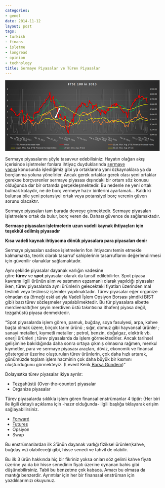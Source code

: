 ```yaml
---
categories:
- genel
date: 2014-11-12
layout: post
tags:
- turkish
- finans
- isletme
- longread
- opinion
- technology
title: Sermaye Piyasalar ve Türev Piyasalar
---
```


![image](/images/tumblr_inline_nev4nrGkIG1r4exmc.png)

Sermaye piyasalarını şöyle tasavvur edebilisiniz: Hayatın olağan akışı içerisinde işletmeler fonlara ihtiyaç duyduklarında [sermaye yapısı](http://acikbellek.tumblr.com/post/101927606340/sermaye-yap-s-nedir-nelerden-etkilenir-neleri) konusunda işlediğimiz gibi ya ortaklarına yani özkaynaklara ya da borçlanma yoluna yönelirler. Ancak gerek ortaklar gerek olası yeni ortaklar gerekse borçverenler sermaye piyasası dışındaki bir ortam söz konusu olduğunda dar bir ortamda gerçekleşmektedir. Bu nedenle ne yeni ortak bulmak kolaydır, ne de borç vermeye hazır birilerini ayarlamak… Kaldı ki bulunsa bile yeni potansiyel ortak veya potansiyel borç verenin güven sorunu olacaktır.

Sermaye piyasaları tam burada devreye girmektedir. Sermaye piyasaları işletmelere ortak da bulur, borç veren de. Dahası güvence de sağlamaktadır.

**Sermaye piyasaları işletmelerin uzun vadeli kaynak ihtiyaçları için teşekkül edilmiş piyasadır**

**Kısa vadeli kaynak ihtiyacına dönük piyasalara para piyasaları denir**

Sermaye piyasaları sadece işletmelerin fon ihtiyacını temin etmekle kalmamakta, teorik olarak tasarruf sahiplerinin tasarruflarını değerlendirmesi için güvenilir olanaklar sağlamaktadır.

Aynı şekilde piyasalar dayanak varlığın vadesine göre **türev** ve **spot** piyasalar olarak da tansif edilebilirler. Spot piyasa kavramı ilgili ürünün alım ve satımının eşzamanlı olarak yapıldığı piyasalar iken, türev piyasalarda aynı ürünlerin gelecekteki fiyatları üzerinden mal teslimli veya teslimsiz işlemler yapılmaktadır. Türev piyasalar eğer organize olmadan da (örneği eski adıyla Vadeli İşlem Opsiyon Borsası şimdiki BIST gibi) bazı türev sözleşmeler yapılabilmektedir. Bu tür piyasalara elbette merdivenaltı(her şeyin merdiven üstü takıntısına ithafen) piyasa değil, tezgahüstü piyasa denmektedir.

“Spot piyasalarda işlem gören, pamuk, buğday, soya fasulyesi, arpa, kahve başta olmak üzere, birçok tarım ürünü ; sığır, domuz gibi hayvansal ürünler ; sanayi metalleri, kıymetli metaller ; petrol, benzin, doğalgaz, elektrik vb. enerji ürünleri ; türev piyasalarda da işlem görmektedirler. Ancak tarihsel gelişimine bakıldığında daha sonra ortaya çıkmış olmasına rağmen, menkul kıymetler, para ve sermaye piyasası araçları, döviz, ekonomik ve finansal göstergeler üzerine oluşturulan türev ürünlerin, çok daha hızlı artarak, günümüzde toplam işlem hacminin çok daha büyük bir kısmını oluşturduğunu görmekteyiz. (Levent Kerik,[Borsa Gündem](http://www.borsagundem.com/levent-kerik-yazar59/turev-piyasalar-ve-tarihsel-gelisimi-572993y.htm))”

Dolayısıtka türev piyasalar ikiye ayrılır:

- Tezgahüstü (Over-the-counter) piyasalar
- Organize piyasalar

Türev piyasalarda sıklıkla işlem gören finansal enstrümanlar 4 tiptir: (Her biri ile ilgili detaylı açıklama için -hazır olduğunda- ilgili başlığa tıklayarak erişim sağlayabilirsiniz.

- [Forward](http://blog.suatatan.com/post/102434035841/forward-ve-futures)
- [Futures](http://blog.suatatan.com/post/102434035841/forward-ve-futures)
- Opsiyon
- Swap

Bu enstrümanlardan ilk 3’ünün dayanak varlığı fiziksel ürünler(kahve, buğday vs) olabileceği gibi, hisse senedi ve tahvil de olabilir.

Bu ilk 3 ürün hakkında hiç bir fikriniz yoksa onları söz gelimi kahve fiyatı üzerine ya da bir hisse senedinin fiyatı üzerine oynanan bahis gibi düşünebilirsiniz. Tabii bu benzetme çok kabaca. Amacı bu olmasa da mantığı benzerdir. Ayrıntılar için her bir finanssal enstrüman için yazdıklarımızı okuyunuz.
